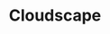 ---
codehost: https://github.com/https://github.com/cloudscape-design/components
logohandle: cloudscapedesign
sort: cloudscape
title: Cloudscape
website: https://cloudscape.design/
---